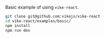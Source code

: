 Basic example of using `vike-react`.

```bash
git clone git@github.com:vikejs/vike-react
cd vike-react/examples/basic/
npm install
npm run dev
```
